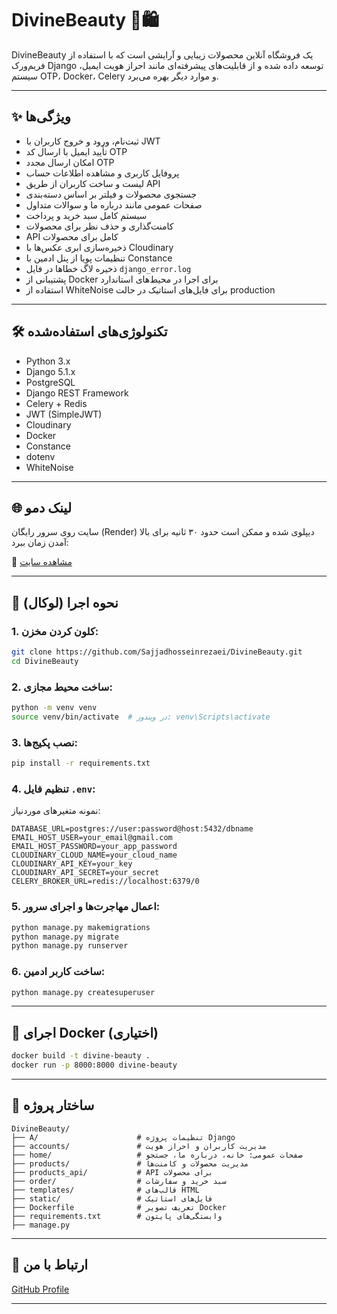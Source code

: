 # DivineBeauty 💄🛍️

DivineBeauty یک فروشگاه آنلاین محصولات زیبایی و آرایشی است که با استفاده از فریم‌ورک Django توسعه داده شده و از قابلیت‌های پیشرفته‌ای مانند احراز هویت ایمیل، سیستم OTP، Docker، Celery و موارد دیگر بهره می‌برد.

---

## ✨ ویژگی‌ها

- ثبت‌نام، ورود و خروج کاربران با JWT
- تأیید ایمیل با ارسال کد OTP
- امکان ارسال مجدد OTP
- پروفایل کاربری و مشاهده اطلاعات حساب
- لیست و ساخت کاربران از طریق API
- جستجوی محصولات و فیلتر بر اساس دسته‌بندی
- صفحات عمومی مانند درباره ما و سوالات متداول
- سیستم کامل سبد خرید و پرداخت
- کامنت‌گذاری و حذف نظر برای محصولات
- API کامل برای محصولات
- ذخیره‌سازی ابری عکس‌ها با Cloudinary
- تنظیمات پویا از پنل ادمین با Constance
- ذخیره لاگ خطاها در فایل `django_error.log`
- پشتیبانی از Docker برای اجرا در محیط‌های استاندارد
- استفاده از WhiteNoise برای فایل‌های استاتیک در حالت production

---

## 🛠️ تکنولوژی‌های استفاده‌شده

- Python 3.x
- Django 5.1.x
- PostgreSQL
- Django REST Framework
- Celery + Redis
- JWT (SimpleJWT)
- Cloudinary
- Docker
- Constance
- dotenv
- WhiteNoise

---

## 🌐 لینک دمو

سایت روی سرور رایگان (Render) دیپلوی شده و ممکن است حدود ۳۰ ثانیه برای بالا آمدن زمان ببرد:

🔗 [مشاهده سایت](https://divinesite-latest.onrender.com)

---

## 🧪 نحوه اجرا (لوکال)

### 1. کلون کردن مخزن:
```bash
git clone https://github.com/Sajjadhosseinrezaei/DivineBeauty.git
cd DivineBeauty
```

### 2. ساخت محیط مجازی:
```bash
python -m venv venv
source venv/bin/activate  # در ویندوز: venv\Scripts\activate
```

### 3. نصب پکیج‌ها:
```bash
pip install -r requirements.txt
```

### 4. تنظیم فایل `.env`:
نمونه متغیرهای موردنیاز:
```
DATABASE_URL=postgres://user:password@host:5432/dbname
EMAIL_HOST_USER=your_email@gmail.com
EMAIL_HOST_PASSWORD=your_app_password
CLOUDINARY_CLOUD_NAME=your_cloud_name
CLOUDINARY_API_KEY=your_key
CLOUDINARY_API_SECRET=your_secret
CELERY_BROKER_URL=redis://localhost:6379/0
```

### 5. اعمال مهاجرت‌ها و اجرای سرور:
```bash
python manage.py makemigrations
python manage.py migrate
python manage.py runserver
```

### 6. ساخت کاربر ادمین:
```bash
python manage.py createsuperuser
```

---

## 🐳 اجرای Docker (اختیاری)

```bash
docker build -t divine-beauty .
docker run -p 8000:8000 divine-beauty
```

---

## 📁 ساختار پروژه

```
DivineBeauty/
├── A/                      # تنظیمات پروژه Django
├── accounts/               # مدیریت کاربران و احراز هویت
├── home/                   # صفحات عمومی: خانه، درباره ما، جستجو
├── products/               # مدیریت محصولات و کامنت‌ها
├── products_api/           # API برای محصولات
├── order/                  # سبد خرید و سفارشات
├── templates/              # قالب‌های HTML
├── static/                 # فایل‌های استاتیک
├── Dockerfile              # تعریف تصویر Docker
├── requirements.txt        # وابستگی‌های پایتون
├── manage.py
```

---

## 📧 ارتباط با من

[GitHub Profile](https://github.com/Sajjadhosseinrezaei)

---

